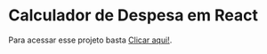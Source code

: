 # Calculador de Despesa em React

Para acessar esse projeto basta [Clicar aqui!](https://calculadora-de-despesa.netlify.app/).
